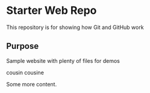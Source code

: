# Starter Web Repo

This repository is for showing how Git and GitHub work

## Purpose

Sample website with plenty of files for demos


cousin cousine

Some more content.
